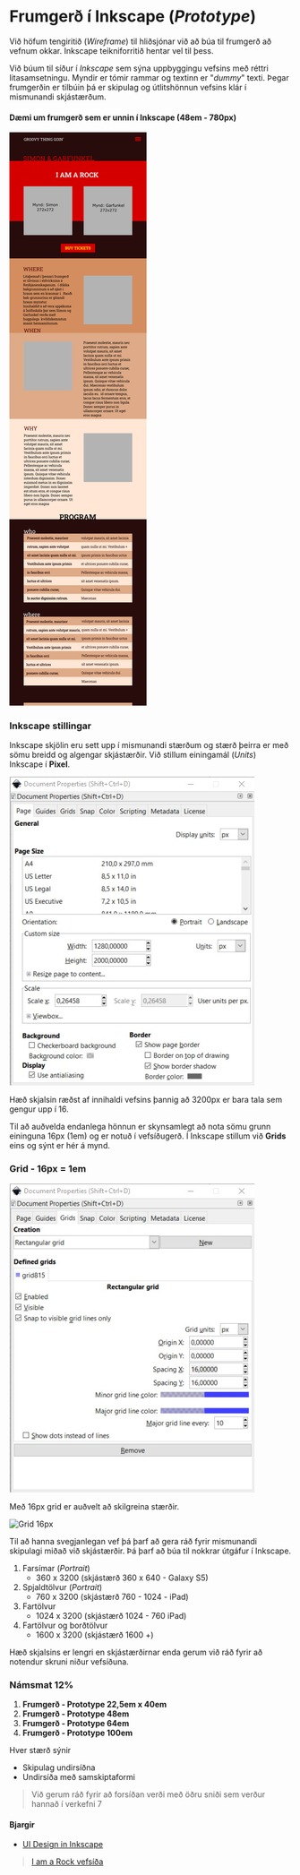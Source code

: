 # Frumgerð í Inkscape (_Prototype_)

Við höfum tengiritið (_Wireframe_) til hliðsjónar við að búa til frumgerð að vefnum okkar. Inkscape teikniforritið hentar vel til þess. 

Við búum til síður í _Inkscape_ sem sýna uppbyggingu vefsins með réttri litasamsetningu. Myndir er tómir rammar og textinn er "_dummy_" texti. Þegar frumgerðin er tilbúin þá er skipulag og útlitshönnun vefsins klár í mismunandi skjástærðum. 

#### Dæmi um frumgerð sem er unnin í Inkscape (48em - 780px)

![1280](vinnugogn/prototype1280x3200-OUT.svg)

### Inkscape stillingar

Inkscape skjölin eru sett upp í mismunandi stærðum og stærð þeirra er með sömu breidd og algengar skjástærðir. Við stillum einingamál (_Units_) Inkscape í **Pixel**.

![Inkscape document properties](vinnugogn/document-properties.jpg)

Hæð skjalsin ræðst af innihaldi vefsins þannig að 3200px er bara tala sem gengur upp í 16.

Til að auðvelda endanlega hönnun er skynsamlegt að nota sömu grunn eininguna 16px (1em) og er notuð í vefsíðugerð. Í Inkscape stillum við **Grids** eins og sýnt er hér á mynd.

### Grid - 16px = 1em

![Grid 16px](vinnugogn/grids-16px.jpg)

Með 16px grid er auðvelt að skilgreina stærðir.

![Grid 16px](vinnugogn/Skjámynd1280x800.jpg)

Til að hanna svegjanlegan vef þá þarf að gera ráð fyrir mismunandi skipulagi miðað við skjástærðir. Þá þarf að búa til nokkrar útgáfur í Inkscape.

1. Farsímar  (_Portrait_)
   * 360 x 3200 (skjástærð 360 x 640 - Galaxy S5) 
1. Spjaldtölvur  (_Portrait_)
   * 760 x 3200 (skjástærð 760 - 1024 - iPad) 
1. Fartölvur 
   * 1024 x 3200 (skjástærð 1024 - 760 iPad) 
1. Fartölvur og borðtölvur
   * 1600 x 3200 (skjástærð 1600 +) 

Hæð skjalsins er lengri en skjástærðirnar enda gerum við ráð fyrir að notendur skruni niður vefsíðuna.

### Námsmat 12%

1. **Frumgerð - Prototype 22,5em x 40em**
1. **Frumgerð - Prototype 48em** 
1. **Frumgerð - Prototype 64em** 
1. **Frumgerð - Prototype 100em** 

Hver stærð sýnir 
   * Skipulag undirsíðna
   * Undirsíða með samskiptaformi

> Við gerum ráð fyrir að forsíðan verði með öðru sniði sem verður hannað í verkefni 7

#### Bjargir

* [UI Design in Inkscape](https://manjitkarve.com/posts/category/inkscape/inkscape-tutorials/)

> [I am a Rock vefsíða](https://vefhonnun.github.io/synidaemi/iamarock/)
